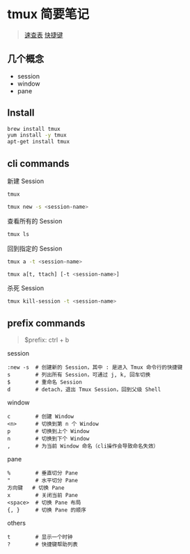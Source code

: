 # tmux 简要笔记

> [速查表](https://gist.github.com/ryerh/14b7c24dfd623ef8edc7)
> [快捷键](https://blog.csdn.net/hcx25909/article/details/7602935)

## 几个概念
- session
- window
- pane

## Install

```bash
brew install tmux
yum install -y tmux 
apt-get install tmux
```

## cli commands

新建 Session
```bash
tmux

tmux new -s <session-name>
```

查看所有的 Session
```bash
tmux ls
```

回到指定的 Session
```bash
tmux a -t <session-name>

tmux a[t, ttach] [-t <session-name>]
```

杀死 Session
```bash
tmux kill-session -t <session-name>
```

## prefix commands

> $prefix: ctrl + b

session
```textplain
:new -s  # 创建新的 Session，其中 : 是进入 Tmux 命令行的快捷键
s        # 列出所有 Session，可通过 j, k, 回车切换
$        # 重命名 Session
d        # detach，退出 Tmux Session，回到父级 Shell
```

window
```textplain
c        # 创建 Window
<n>      # 切换到第 n 个 Window
p        # 切换到上个 Window
n        # 切换到下个 Window
,        # 为当前 Window 命名（cli操作会导致命名失效）
```

pane
```textplain
%        # 垂直切分 Pane
"        # 水平切分 Pane
方向键   # 切换 Pane
x        # 关闭当前 Pane
<space>  # 切换 Pane 布局
{, }     # 切换 Pane 的顺序
```

others
```textplain
t        # 显示一个时钟
?        # 快捷键帮助列表
```
